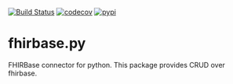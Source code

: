 [![Build Status](https://travis-ci.org/HealthSamurai/fhirbase.py.svg?branch=master)](https://travis-ci.org/HealthSamurai/fhirbase.py)
[![codecov](https://codecov.io/gh/HealthSamurai/fhirbase.py/branch/master/graph/badge.svg)](https://codecov.io/gh/HealthSamurai/fhirbase.py)
[![pypi](https://img.shields.io/pypi/v/fhirbase.svg)](https://pypi.python.org/pypi/fhirbase)

# fhirbase.py
FHIRBase connector for python.
This package provides CRUD over fhirbase.
